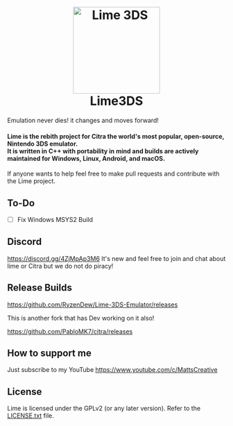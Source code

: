 <h1 align="center">
  <br>
  <a href="https://www.youtube.com/c/MattsCreative"><img src="https://i.imgur.com/04o1ajZ.png" alt="Lime 3DS" width="200"></a>
  <br>
  <b>Lime3DS</b>
  <br>
</h1>

Emulation never dies! it changes and moves forward!


<h4 align="left"><b>Lime</b> is the rebith project for Citra the world's most popular, open-source, Nintendo 3DS emulator.
<br>
It is written in C++ with portability in mind and builds are actively maintained for Windows, Linux, Android, and macOS.
</h4>
If anyone wants to help feel free to make pull requests and contribute with the Lime project.

## To-Do
- [ ] Fix Windows MSYS2 Build

## Discord

https://discord.gg/4ZjMpAp3M6 It's new and feel free to join and chat about lime or Citra but we do not do piracy!

## Release Builds

https://github.com/RyzenDew/Lime-3DS-Emulator/releases

This is another fork that has Dev working on it also!

https://github.com/PabloMK7/citra/releases

## How to support me

Just subscribe to my YouTube https://www.youtube.com/c/MattsCreative 

## License

Lime is licensed under the GPLv2 (or any later version). Refer to the [LICENSE.txt](https://raw.githubusercontent.com/RyzenDew/Lime-3DS-Emulator/master/license.txt) file.
